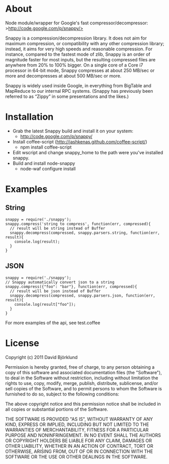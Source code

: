 # About

Node module/wrapper for Google's fast compressor/decompressor: >http://code.google.com/p/snappy/>

Snappy is a compression/decompression library. It does not aim for maximum compression, or compatibility with any other compression library; instead, it aims for very high speeds and reasonable compression. For instance, compared to the fastest mode of zlib, Snappy is an order of magnitude faster for most inputs, but the resulting compressed files are anywhere from 20% to 100% bigger. On a single core of a Core i7 processor in 64-bit mode, Snappy compresses at about 250 MB/sec or more and decompresses at about 500 MB/sec or more.

Snappy is widely used inside Google, in everything from BigTable and MapReduce to our internal RPC systems. (Snappy has previously been referred to as “Zippy” in some presentations and the likes.)

# Installation
- Grab the latest Snappy build and install it on your system:
  - <http://code.google.com/p/snappy/>
- Install coffee-script (<http://jashkenas.github.com/coffee-script/>)
  - npm install coffee-script
- Edit wscript and change snappy_home to the path were you've installed snappy.
- Build and install node-snappy
  - node-waf configure install

# Examples
## String
    snappy = require('./snappy');
    snappy.compress('string to compress', function(err, compressed){
      // result will be string instead of Buffer
      snappy.decompress(compressed, snappy.parsers.string, function(err, result){
        console.log(result);
      }
    }

## JSON
    snappy = require('./snappy');
    // Snappy automatically convert json to a string
    snappy.compress({"foo": "bar"}, function(err, compressed){
      // result will be json instead of Buffer
      snappy.decompress(compressed, snappy.parsers.json, function(err, result){
        console.log(result["foo"]);
      }
    }

For more examples of the api, see test.coffee

# License
Copyright (c) 2011 David Björklund

Permission is hereby granted, free of charge, to any person obtaining a copy
of this software and associated documentation files (the "Software"), to deal
in the Software without restriction, including without limitation the rights
to use, copy, modify, merge, publish, distribute, sublicense, and/or sell
copies of the Software, and to permit persons to whom the Software is
furnished to do so, subject to the following conditions:

The above copyright notice and this permission notice shall be included in
all copies or substantial portions of the Software.

THE SOFTWARE IS PROVIDED "AS IS", WITHOUT WARRANTY OF ANY KIND, EXPRESS OR
IMPLIED, INCLUDING BUT NOT LIMITED TO THE WARRANTIES OF MERCHANTABILITY,
FITNESS FOR A PARTICULAR PURPOSE AND NONINFRINGEMENT. IN NO EVENT SHALL THE
AUTHORS OR COPYRIGHT HOLDERS BE LIABLE FOR ANY CLAIM, DAMAGES OR OTHER
LIABILITY, WHETHER IN AN ACTION OF CONTRACT, TORT OR OTHERWISE, ARISING FROM,
OUT OF OR IN CONNECTION WITH THE SOFTWARE OR THE USE OR OTHER DEALINGS IN
THE SOFTWARE.
